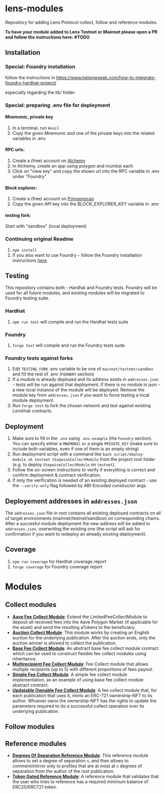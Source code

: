 # lens-modules

Repository for adding Lens Protocol collect, follow and reference modules.

**To have your module added to Lens Testnet or Mainnet please open a PR and follow the instructions here: #TODO**

## Installation

### Special: Foundry installation
follow the instructions in https://www.helpmegeek.com/how-to-integrate-foundry-hardhat-project/

especially regarding the lib/ folder

### Special: preparing .env file for deployment

#### Mnemonic, private key
1. In a terminal, run `Anvil`
2. Copy the given Mnemonic and one of the private keys into the related variables in .env

#### RPC urls:
1. Create a (free) account on [Alchemy](https://alchemy.com)
2. In Alchemy, create an app using polygon and mumbai each
3. Click on "view key" and copy the shown url into the RPC variable in .env under "Foundry"

#### Block explorer:
1. Create a (free) account on [Polygonscan](https://polygonscan.com/)
2. Copy the given API key into the BLOCK_EXPLORER_KEY variable in .env

#### testing fork:
Start with "sandbox" (local deployment)


### Continuing original Readme

1. `npm install`
2. If you also want to use Foundry - follow the Foundry installation instructions [here](https://getfoundry.sh/).

## Testing

This repository contains both - Hardhat and Foundry tests. Foundry will be used for all future modules, and existing modules will be migrated to Foundry testing suite.

### Hardhat

1. `npm run test` will compile and run the Hardhat tests suite

### Foundry

1. `forge test` will compile and run the Foundry tests suite.

### Foundry tests against forks

1. Edit `TESTING_FORK` .env variable to be one of `mainnet/testnet/sandbox` and fill the rest of .env (`FOUNDRY` section)
2. If a module is already deployed and its address exists in `addresses.json` - tests will be run against that deployment. If there is no module in json - a new local instance of the module will be deployed. Remove the module key from `addresses.json` if you want to force testing a local module deployment.
3. Run `forge test` to fork the chosen network and test against existing LensHub contracts.

## Deployment

1. Make sure to fill in the `.env` using `.env.example` (the `Foundry` section). You can specify either a `MNEMONIC` or a single `PRIVATE_KEY` (make sure to include both variables, even if one of them is an empty string)
2. Run deployment script with a command like `bash script/deploy-module.sh testnet StepwiseCollectModule` from the project root folder (e.g. to deploy `StepwiseCollectModule` on `testnet`).
3. Follow the on-screen instructions to verify if everything is correct and confirm deployment & contract verification.
4. If only the verification is needed of an existing deployed contract - use the `--verify-only` flag followed by ABI-Encoded constructor args.

## Deployement addresses in `addresses.json`

The `addresses.json` file in root contains all existing deployed contracts on all of target environments (mainnet/testnet/sandbox) on corresponding chains.
After a succesful module deployment the new address will be added to `addresses.json`, overwriting the existing one (the script will ask for confirmation if you want to redeploy an already existing deployment).

## Coverage

1. `npm run coverage` for Hardhat coverage report
2. `forge coverage` for Foundry coverage report

# Modules

## Collect modules

- [**Aave Fee Collect Module**](./contracts/collect/AaveFeeCollectModule.sol): Extend the LimitedFeeCollectModule to deposit all received fees into the Aave Polygon Market (if applicable for the asset) and send the resulting aTokens to the beneficiary.
- [**Auction Collect Module**](./contracts/collect/AuctionCollectModule.sol): This module works by creating an English auction for the underlying publication. After the auction ends, only the auction winner is allowed to collect the publication.
- [**Base Fee Collect Module**](./contracts/collect/base/BaseFeeCollectModule.sol): An abstract base fee collect module contract which can be used to construct flexible fee collect modules using inheritance.
- [**Multirecipient Fee Collect Module**](./contracts/collect/MultirecipientFeeCollectModule.sol): Fee Collect module that allows multiple recipients (up to 5) with different proportions of fees payout.
- [**Simple Fee Collect Module**](./contracts/collect/SimpleFeeCollectModule.sol): A simple fee collect module implementation, as an example of using base fee collect module abstract contract.
- [**Updatable Ownable Fee Collect Module**](./contracts/collect/UpdatableOwnableFeeCollectModule.sol): A fee collect module that, for each publication that uses it, mints an ERC-721 ownership-NFT to its author. Whoever owns the ownership-NFT has the rights to update the parameters required to do a successful collect operation over its underlying publication.

## Follow modules

## Reference modules

- [**Degrees Of Separation Reference Module**](./contracts/reference/DegreesOfSeparationReferenceModule.sol): This reference module allows to set a degree of separation `n`, and then allows to comment/mirror only to profiles that are at most at `n` degrees of separation from the author of the root publication.
- [**Token Gated Reference Module**](./contracts/reference/TokenGatedReferenceModule.sol): A reference module that validates that the user who tries to reference has a required minimum balance of ERC20/ERC721 token.
